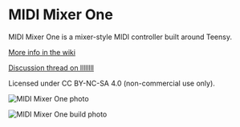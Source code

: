 # MIDI Mixer One
MIDI Mixer One is a mixer-style MIDI controller built around Teensy.

[More info in the wiki](https://github.com/markwheeler/midi-mixer-one/wiki)

[Discussion thread on llllllll](https://llllllll.co/t/midi-mixer-one/35783)

Licensed under CC BY-NC-SA 4.0 (non-commercial use only).

![MIDI Mixer One photo](https://github.com/markwheeler/midi-mixer-one/blob/main/images/midi-mixer-one-01.jpg)

![MIDI Mixer One build photo](https://github.com/markwheeler/midi-mixer-one/blob/main/images/midi-mixer-one-02.jpg)
